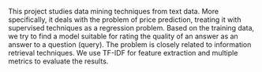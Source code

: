 This project studies data mining techniques from text data. More specifically, it deals with the problem of price prediction, treating it with supervised techniques as a regression problem. Based on the training data, we try to find a model suitable for rating the quality of an answer as an answer to a question (query). The problem is closely related to information retrieval techniques. We use TF-IDF for feature extraction and multiple metrics to evaluate the results.
